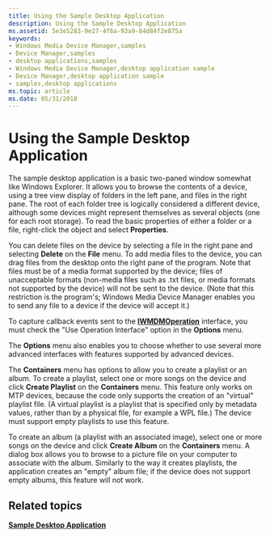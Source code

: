 ```yaml
---
title: Using the Sample Desktop Application
description: Using the Sample Desktop Application
ms.assetid: 5e3e5283-9e27-4f6a-93a9-84d84f2e875a
keywords:
- Windows Media Device Manager,samples
- Device Manager,samples
- desktop applications,samples
- Windows Media Device Manager,desktop application sample
- Device Manager,desktop application sample
- samples,desktop applications
ms.topic: article
ms.date: 05/31/2018
---
```


# Using the Sample Desktop Application

The sample desktop application is a basic two-paned window somewhat like Windows Explorer. It allows you to browse the contents of a device, using a tree view display of folders in the left pane, and files in the right pane. The root of each folder tree is logically considered a different device, although some devices might represent themselves as several objects (one for each root storage). To read the basic properties of either a folder or a file, right-click the object and select **Properties**.

You can delete files on the device by selecting a file in the right pane and selecting **Delete** on the **File** menu. To add media files to the device, you can drag files from the desktop onto the right pane of the program. Note that files must be of a media format supported by the device; files of unacceptable formats (non-media files such as .txt files, or media formats not supported by the device) will not be sent to the device. (Note that this restriction is the program's; Windows Media Device Manager enables you to send any file to a device if the device will accept it.)

To capture callback events sent to the [**IWMDMOperation**](/windows/desktop/api/mswmdm/nn-mswmdm-iwmdmoperation) interface, you must check the "Use Operation Interface" option in the **Options** menu.

The **Options** menu also enables you to choose whether to use several more advanced interfaces with features supported by advanced devices.

The **Containers** menu has options to allow you to create a playlist or an album. To create a playlist, select one or more songs on the device and click **Create Playlist** on the **Containers** menu. This feature only works on MTP devices, because the code only supports the creation of an "virtual" playlist file. (A virtual playlist is a playlist that is specified only by metadata values, rather than by a physical file, for example a WPL file.) The device must support empty playlists to use this feature.

To create an album (a playlist with an associated image), select one or more songs on the device and click **Create Album** on the **Containers** menu. A dialog box allows you to browse to a picture file on your computer to associate with the album. Similarly to the way it creates playlists, the application creates an "empty" album file; if the device does not support empty albums, this feature will not work.

## Related topics

<dl> <dt>

[**Sample Desktop Application**](sample-desktop-application.md)
</dt> </dl>

 

 




